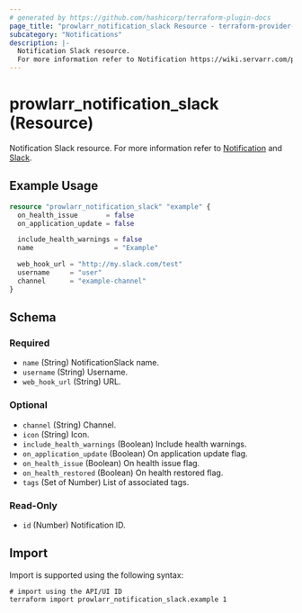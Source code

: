 ```yaml
---
# generated by https://github.com/hashicorp/terraform-plugin-docs
page_title: "prowlarr_notification_slack Resource - terraform-provider-prowlarr"
subcategory: "Notifications"
description: |-
  Notification Slack resource.
  For more information refer to Notification https://wiki.servarr.com/prowlarr/settings#connect and Slack https://wiki.servarr.com/prowlarr/supported#slack.
---
```


# prowlarr_notification_slack (Resource)

<!-- subcategory:Notifications -->
Notification Slack resource.
For more information refer to [Notification](https://wiki.servarr.com/prowlarr/settings#connect) and [Slack](https://wiki.servarr.com/prowlarr/supported#slack).

## Example Usage

```terraform
resource "prowlarr_notification_slack" "example" {
  on_health_issue       = false
  on_application_update = false

  include_health_warnings = false
  name                    = "Example"

  web_hook_url = "http://my.slack.com/test"
  username     = "user"
  channel      = "example-channel"
}
```

<!-- schema generated by tfplugindocs -->
## Schema

### Required

- `name` (String) NotificationSlack name.
- `username` (String) Username.
- `web_hook_url` (String) URL.

### Optional

- `channel` (String) Channel.
- `icon` (String) Icon.
- `include_health_warnings` (Boolean) Include health warnings.
- `on_application_update` (Boolean) On application update flag.
- `on_health_issue` (Boolean) On health issue flag.
- `on_health_restored` (Boolean) On health restored flag.
- `tags` (Set of Number) List of associated tags.

### Read-Only

- `id` (Number) Notification ID.

## Import

Import is supported using the following syntax:

```shell
# import using the API/UI ID
terraform import prowlarr_notification_slack.example 1
```
